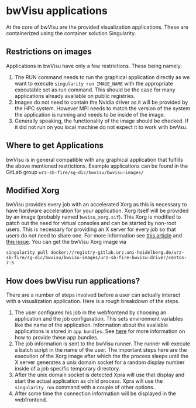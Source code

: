 # bwVisu applications

At the core of bwVisu are the provided visualization applications. These are containerized using the container solution Singularity.

## Restrictions on images
Applications in bwVisu have only a few restrictions. These being namely:

1. The RUN command needs to run the graphical application directly as we want to execute `singularity run IMAGE_NAME` with the appropriate executable set as run command. This should be the case for many applications already available on public registries.
2. Images do not need to contain the Nvidia driver as it will be provided by the HPC system. However MPI needs to match the version of the system the application is running and needs to be inside of the image.
3. Generally speaking, the functionality of the image should be checked. If it did not run on you local machine do not expect it to work with bwVsu.

## Where to get Applications
bwVisu is in general compatible with any graphical application that fulfills the above mentioned restrictions. Example applications can be found in the GitLab group ```urz-sb-fire/sg-dic/bwvisu/bwvisu-images/```


## Modified Xorg
bwVisu provides every job with an accelerated Xorg as this is necessary to have hardware acceleration for your application. Xorg itself will be provided by an image (probably named `bwvisu_xorg.sif`). This Xorg is modified to patch out the need for virtual consoles and can be started by non-root users. This is necessary for providing an X server for every job so that users do not need to share one. For more information see [this article](https://devblogs.nvidia.com/hpc-visualization-nvidia-tesla-gpus/) and [this issue](https://gitlab.freedesktop.org/xorg/xserver/issues/635).
You can get the bwVisu Xorg image via
```
singularity pull docker://registry-gitlab.urz.uni-heidelberg.de/urz-sb-fire/sg-dic/bwvisu/bwvisu-images/urz-sb-fire-bwvisu-driver/centos-7-5
```


## How does bwVisu run applications?
There are a number of steps involved before a user can actually interact with a visualization application. Here is a rough breakdown of the steps.

1. The user configures his job in the webfrontend by choosing an application and the job configuration. This sets environment variables like the name of the application. Information about the available applications is stored in `app bundles`. See [here](webfrontend.md) for more information on how to provide these app bundles.
2. The job information is sent to the bwVisu runner. The runner will execute a batch script in the name of the user. The important steps here are the execution of the Xorg image after which the the process sleeps until the X server generates a unix domain socket for a random display number inside of a job specific temporary directory.
3. After the unix domain socket is detected Xpra will use that display and start the actual application as child process. Xpra will use the `singularity run` command with a couple of other options.
4. After some time the connection information will be displayed in the webfrontend.

